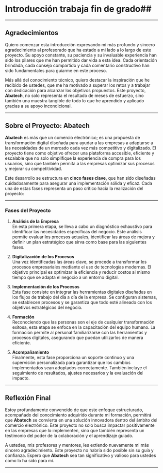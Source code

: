 # **Introducción trabaja fin de grado**## 

---

## **Agradecimientos**

Quiero comenzar esta introducción expresando mi más profundo y sincero agradecimiento al profesorado que ha estado a mi lado a lo largo de este proyecto. Su apoyo constante, su paciencia y su invaluable experiencia han sido los pilares que me han permitido dar vida a esta idea. Cada orientación brindada, cada consejo compartido y cada comentario constructivo han sido fundamentales para guiarme en este proceso.  

Más allá del conocimiento técnico, quiero destacar la inspiración que he recibido de ustedes, que me ha motivado a superar los retos y a trabajar con dedicación para alcanzar los objetivos propuestos. Este proyecto, **Abatech**, no solo representa el resultado de meses de esfuerzo, sino también una muestra tangible de todo lo que he aprendido y aplicado gracias a su apoyo incondicional.  

---

## **Sobre el Proyecto: Abatech**

**Abatech** es más que un comercio electrónico; es una propuesta de transformación digital diseñada para ayudar a las empresas a adaptarse a las necesidades de un mercado cada vez más competitivo y digitalizado. El proyecto tiene como objetivo ofrecer una plataforma accesible, eficiente y escalable que no solo simplifique la experiencia de compra para los usuarios, sino que también permita a las empresas optimizar sus procesos y mejorar su competitividad.

Este desarrollo se estructura en **cinco fases clave**, que han sido diseñadas cuidadosamente para asegurar una implementación sólida y eficaz. Cada una de estas fases representa un paso crítico hacia la realización del proyecto:

---

### **Fases del Proyecto**

1. **Análisis de la Empresa**  
   En esta primera etapa, se lleva a cabo un diagnóstico exhaustivo para identificar las necesidades específicas del negocio. Este análisis permite evaluar los procesos actuales, identificar las áreas de mejora y definir un plan estratégico que sirva como base para las siguientes fases.

2. **Digitalización de los Procesos**  
   Una vez identificadas las áreas clave, se procede a transformar los procesos empresariales mediante el uso de tecnologías modernas. El objetivo principal es optimizar la eficiencia y reducir costos al mismo tiempo que se adapta el negocio a un entorno digital.

3. **Implementación de los Procesos**  
   Esta fase consiste en integrar las herramientas digitales diseñadas en los flujos de trabajo del día a día de la empresa. Se configuran sistemas, se establecen procesos y se garantiza que todo esté alineado con los objetivos estratégicos del negocio.

4. **Formación**  
   Reconociendo que las personas son el eje de cualquier transformación exitosa, esta etapa se enfoca en la capacitación del equipo humano. La formación permite al personal familiarizarse con las herramientas y procesos digitales, asegurando que puedan utilizarlos de manera eficiente.

5. **Acompañamiento**  
   Finalmente, esta fase proporciona un soporte continuo y una supervisión personalizada para garantizar que los cambios implementados sean adoptados correctamente. También incluye el seguimiento de resultados, ajustes necesarios y la evaluación del impacto.

---

## **Reflexión Final**

Estoy profundamente convencido de que este enfoque estructurado, acompañado del conocimiento adquirido durante mi formación, permitirá que **Abatech** se convierta en una solución innovadora dentro del ámbito del comercio electrónico. Este proyecto no solo busca impactar positivamente en las empresas que lo implementen, sino que también representa un testimonio del poder de la colaboración y el aprendizaje guiado.  

A ustedes, mis profesores y mentores, les extiendo nuevamente mi más sincero agradecimiento. Este proyecto no habría sido posible sin su guía y confianza. Espero que **Abatech** sea tan significativo y valioso para ustedes como lo ha sido para mí.  

---

